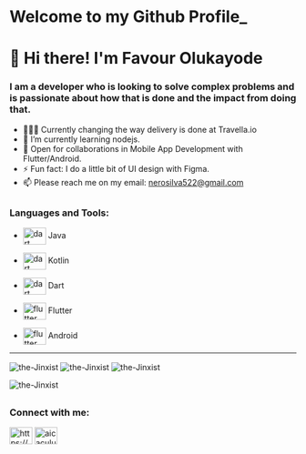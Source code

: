 # Welcome to my Github Profile_
# 👋 Hi there! I'm Favour Olukayode
### I am a developer who is looking to solve complex problems and is passionate about how that is done and the impact from doing that.

- 👨🏽‍💻 Currently changing the way delivery is done at Travella.io
- 🌱 I’m currently learning nodejs.
- 🤝 Open for collaborations in Mobile App Development with Flutter/Android.
- ⚡ Fun fact: I do a little bit of UI design with Figma.
- 📫 Please reach me on my email: nerosilva522@gmail.com

## <h3 align="left">Languages and Tools:</h3>
* <img align="center" src="https://www.vectorlogo.zone/logos/java/java-icon.svg" alt="dart" width="40" height="30"/> Java

* <img align="center" src="https://www.vectorlogo.zone/logos/kotlinlang/kotlinlang-icon.svg" alt="dart" width="40" height="30"/> Kotlin

* <img align="center" src="https://www.vectorlogo.zone/logos/dartlang/dartlang-icon.svg" alt="dart" width="40" height="30"/> Dart

* <img align="center" src="https://www.vectorlogo.zone/logos/flutterio/flutterio-icon.svg" alt="flutter" width="40" height="30"/> Flutter

* <img align="center" src="https://www.vectorlogo.zone/logos/android/android-icon.svg" alt="flutter" width="40" height="30"/> Android
-------------------------------------------------------------------------------------------------------

<img align="center" src="https://github-readme-stats.vercel.app/api/top-langs?username=the-Jinxist&show_icons=true&locale=en&layout=compact" alt="the-Jinxist" />
<img align="center" src="https://github-readme-streak-stats.herokuapp.com/?user=the-Jinxist&" alt="the-Jinxist" />

<img align="center" src ="https://github-readme-stats.vercel.app/api?username=the-Jinxist&show_icons=true&theme=radical" alt="the-Jinxist" />

<img src="https://komarev.com/ghpvc/?username=the-Jinxist&label=Profile%20views&color=0e75b6&style=flat" alt="the-Jinxist" /> </p> <p align="right">

## <h3 align="left">Connect with me:</h3>
<p align="left">
<a href="https://www.linkedin.com/in/favour-olukayode-53a854189/" target="blank"><img align="center" src="https://cdn.jsdelivr.net/npm/simple-icons@3.0.1/icons/linkedin.svg" alt="https://www.linkedin.com/in/favour-olukayode-53a854189/" height="30" width="40" /></a>
<a href="https://twitter.com/neo_femo" target="blank"><img align="center" src="https://cdn.jsdelivr.net/npm/simple-icons@3.0.1/icons/twitter.svg" alt="aicaculuz" height="30" width="40" /></a> 
</p>

